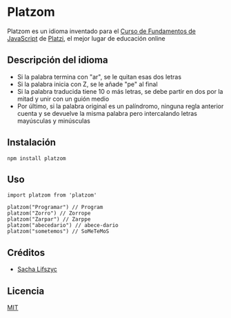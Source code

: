 # Platzom

Platzom es un idioma inventado para el [Curso de Fundamentos de JavaScript](https://platzi.com/js) de [Platzi](https://platzi.com), el mejor lugar de educación online

## Descripción del idioma

- Si la palabra termina con "ar", se le quitan esas dos letras
- Si la palabra inicia con Z, se le añade "pe" al final
- Si la palabra traducida tiene 10 o más letras, se debe partir en dos por la mitad y unir con un guión medio
- Por último, si la palabra original es un palíndromo, ninguna regla anterior cuenta y se devuelve la misma palabra pero intercalando letras mayúsculas y minúsculas

## Instalación

```
npm install platzom
```

## Uso

```
import platzom from 'platzom'

platzom("Programar") // Program
platzom("Zorro") // Zorrope
platzom("Zarpar") // Zarppe
platzom("abecedario") // abece-dario
platzom("sometemos") // SoMeTeMoS
```

## Créditos
- [Sacha Lifszyc](https://twitter.com/@slifszyc)

## Licencia

[MIT](https://opensource.org/licenses/MIT)